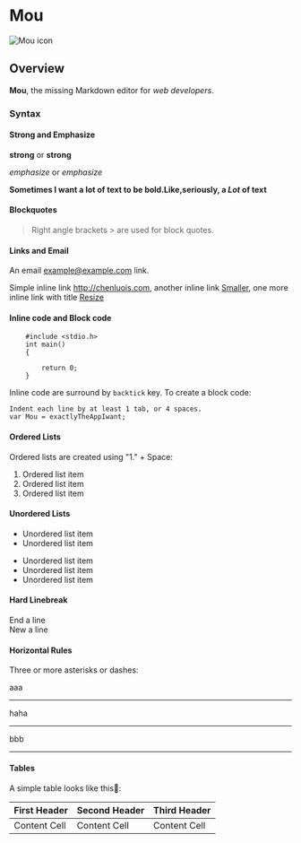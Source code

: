 # Mou

![Mou icon](http://mouapp.com/Mou_128.png)

## Overview
**Mou**, the missing Markdown editor for *web developers*.

### Syntax

#### Strong and Emphasize

**strong** or __strong__

*emphasize* or _emphasize_

**Sometimes I want a lot of text to be bold.Like,seriously, a _Lot_ of text**

#### Blockquotes

> Right angle brackets > are used for block quotes.

#### Links and Email

An email <example@example.com> link.

Simple inline link <http://chenluois.com>, another inline link [Smaller](http://smallerapp.com), one more inline link with title [Resize](http://)

#### Inline code and Block code

```
	#include <stdio.h>
	int main()
	{
		
		return 0;
	}
```

Inline code are surround by `backtick` key. To create a block code:

	Indent each line by at least 1 tab, or 4 spaces.
	var Mou = exactlyTheAppIwant;
	
#### Ordered Lists

Ordered lists are created using "1." + Space:

1. Ordered list item
2. Ordered list item
3. Ordered list item

#### Unordered Lists

* Unordered list item
* Unordered list item


- Unordered list item
- Unordered list item
- Unordered list item

#### Hard Linebreak

End a line  
New a line

#### Horizontal Rules

Three or more asterisks or dashes:

aaa
***
haha
***
bbb
***

#### Tables

A simple table looks like this:

First Header | Second Header | Third Header
------------ | ------------- | ------------
Content Cell | Content Cell  | Content Cell





